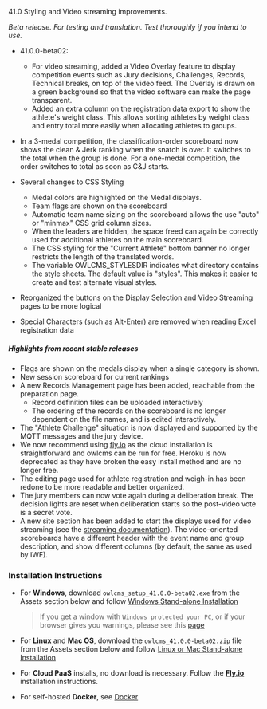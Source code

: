 41.0 Styling and Video streaming improvements.

*Beta release. For testing and translation. Test thoroughly if you intend to use.*

- 41.0.0-beta02:
  - For video streaming, added a Video Overlay feature to display competition events such as Jury decisions, Challenges, Records, Technical breaks, on top of the video feed.  The Overlay is drawn on a green background so that the video software can make the page transparent.
  - Added an extra column on the registration data export to show the athlete's weight class. This allows sorting athletes by weight class and entry total more easily when allocating athletes to groups.

- In a 3-medal competition, the classification-order scoreboard now shows the clean & Jerk ranking when the snatch is over. It switches to the total when the group is done.  For a one-medal competition, the order switches to total as soon as C&J starts.
- Several changes to CSS Styling
  - Medal colors are highlighted on the Medal displays.
  - Team flags are shown on the scoreboard
  - Automatic team name sizing on the scoreboard allows the use "auto" or "minmax" CSS grid column sizes.
  - When the leaders are hidden, the space freed can again be correctly used for additional athletes on the main scoreboard.
  - The CSS styling for the "Current Athlete" bottom banner no longer restricts the length of the translated words.
  - The variable OWLCMS_STYLESDIR indicates what directory contains the style sheets.  The default value is "styles". This makes it easier to create and test alternate visual styles.

- Reorganized the buttons on the Display Selection and Video Streaming pages to be more logical
- Special Characters (such as Alt-Enter) are removed when reading Excel registration data

##### Highlights from recent stable releases

- Flags are shown on the medals display when a single category is shown.
- New session scoreboard for current rankings
- A new Records Management page has been added, reachable from the preparation page.
  - Record definition files can be uploaded interactively 
  - The ordering of the records on the scoreboard is no longer dependent on the file names, and is edited interactively.
- The "Athlete Challenge" situation is now displayed and supported by the MQTT messages and the jury device.
- We now recommend using [fly.io](https://owlcms.github.io/owlcms4-prerelease/#/Fly) as the cloud installation is straightforward and owlcms can be run for free. Heroku is now deprecated as they have broken the easy install method and are no longer free.
- The editing page used for athlete registration and weigh-in has been redone to be more readable and better organized.
- The jury members can now vote again during a deliberation break. The decision lights are reset when deliberation starts so the post-video vote is a secret vote. 
- A new site section has been added to start the displays used for video streaming (see the [streaming documentation](https://owlcms.github.io/owlcms4-prerelease/#/OBS?id=_2-setup-owlcms-with-some-data)). The video-oriented scoreboards have a different header with the event name and group description, and show different columns (by default, the same as used by IWF).


### **Installation Instructions**

  - For **Windows**, download `owlcms_setup_41.0.0-beta02.exe` from the Assets section below and follow [Windows Stand-alone Installation](https://owlcms.github.io/owlcms4-prerelease/#/LocalWindowsSetup)

    > If you get a window with `Windows protected your PC`, or if your browser gives you warnings, please see this [page](https://owlcms.github.io/owlcms4-prerelease/#/DefenderOff)

  - For **Linux** and **Mac OS**, download the `owlcms_41.0.0-beta02.zip` file from the Assets section below and follow [Linux or Mac Stand-alone Installation](https://owlcms.github.io/owlcms4-prerelease/#/LocalLinuxMacSetup)

  - For **Cloud PaaS** installs, no download is necessary. Follow the **[Fly.io](https://owlcms.github.io/owlcms4-prerelease/#Fly)** installation instructions.

  - For self-hosted **Docker**, see [Docker](https://owlcms.github.io/owlcms4-prerelease/#/LocalWindowsSetup)
